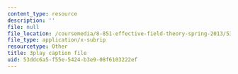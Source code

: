 ```yaml
---
content_type: resource
description: ''
file: null
file_location: /coursemedia/8-851-effective-field-theory-spring-2013/53ddc6a5f55e5424b3e908f6103222ef_tKo9-jn7A3g.vtt
file_type: application/x-subrip
resourcetype: Other
title: 3play caption file
uid: 53ddc6a5-f55e-5424-b3e9-08f6103222ef
---
```

